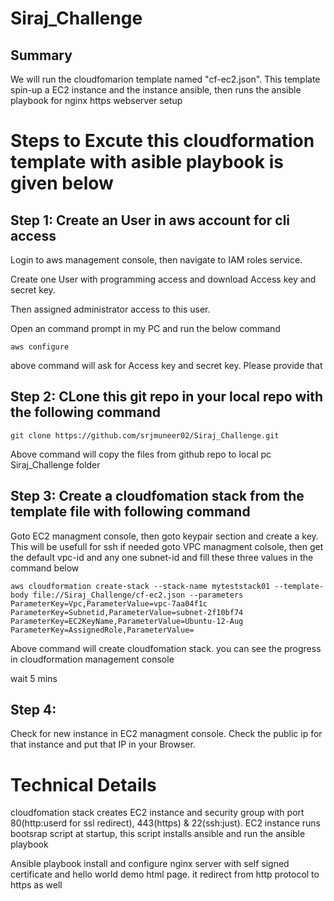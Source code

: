 # Siraj_Challenge
## Summary
We will run the cloudfomarion template  named "cf-ec2.json". This template spin-up a EC2 instance and the instance ansible, then runs the ansible playbook for nginx https webserver setup

# Steps to Excute this cloudformation template with asible playbook is given below
## Step 1: Create an User in aws account for cli access
Login to aws management console, then navigate to IAM roles service.

Create one User with programming access and download Access key and secret key.

Then assigned administrator access to this user.

Open an command prompt in my PC and run the below command
```
aws configure
```
above command will ask for  Access key and secret key. Please provide that

## Step 2: CLone this git repo in your local repo with the following command 
```
git clone https://github.com/srjmuneer02/Siraj_Challenge.git
```
Above command will copy the files from github repo to local pc Siraj_Challenge folder

## Step 3: Create a cloudfomation stack from the template file with following command 

Goto EC2 managment console, then goto keypair section and create a key. This will be usefull for ssh if needed
goto VPC managment colsole, then get the default vpc-id and any one subnet-id  and fill these three values in the command below
```
aws cloudformation create-stack --stack-name myteststack01 --template-body file://Siraj_Challenge/cf-ec2.json --parameters ParameterKey=Vpc,ParameterValue=vpc-7aa04f1c ParameterKey=Subnetid,ParameterValue=subnet-2f10bf74  ParameterKey=EC2KeyName,ParameterValue=Ubuntu-12-Aug  ParameterKey=AssignedRole,ParameterValue=
```
Above command will create cloudfomation stack. you can see the progress in cloudformation management console

wait 5 mins

## Step 4: 

Check for new instance in EC2 managment console. Check the public ip for that instance and put that IP in your Browser.

# Technical Details

cloudfomation stack creates EC2 instance and security group with port 80(http:userd for ssl redirect), 443(https) & 22(ssh:just).
EC2 instance runs bootsrap script at startup, this script installs ansible and run the ansible playbook

Ansible playbook install and configure nginx server with self signed certificate and hello world demo html page. it redirect from http protocol to https as well

